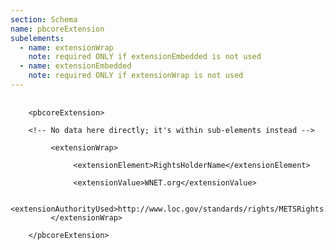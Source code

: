 ```yaml
---
section: Schema
name: pbcoreExtension
subelements:
  - name: extensionWrap
    note: required ONLY if extensionEmbedded is not used
  - name: extensionEmbedded
    note: required ONLY if extensionWrap is not used
---
```

<pre>
  <code>
    &lt;pbcoreExtension&gt;<br>
    &lt;!-- No data here directly; it's within sub-elements instead --&gt;<br>
         &lt;extensionWrap&gt;<br>
              &lt;extensionElement&gt;RightsHolderName&lt;/extensionElement&gt;<br>
              &lt;extensionValue&gt;WNET.org&lt;/extensionValue&gt;<br>
              &lt;extensionAuthorityUsed&gt;http://www.loc.gov/standards/rights/METSRights.xsd&lt;/extensionAuthorityUsed&gt;
         &lt;/extensionWrap&gt;<br>
    &lt;/pbcoreExtension&gt;<br>
  </code>
</pre>
